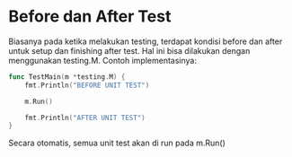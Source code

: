 # Before dan After Test
Biasanya pada ketika melakukan testing, terdapat kondisi before dan after untuk setup dan finishing after test. Hal ini bisa dilakukan dengan menggunakan testing.M.
Contoh implementasinya:
```go
func TestMain(m *testing.M) {
	fmt.Println("BEFORE UNIT TEST")

	m.Run()

	fmt.Println("AFTER UNIT TEST")
}
```

Secara otomatis, semua unit test akan di run pada m.Run()
